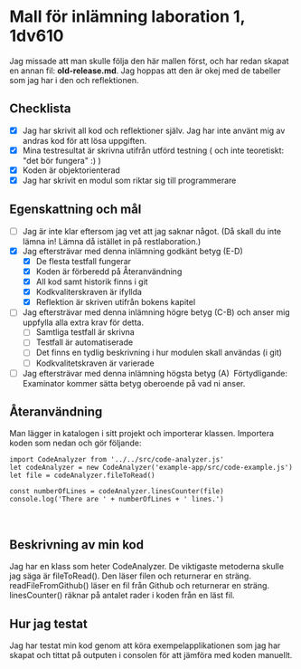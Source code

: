 # Mall för inlämning laboration 1, 1dv610
Jag missade att man skulle följa den här mallen först, och har redan skapat en annan fil: **old-release.md**. Jag hoppas att den är okej med de tabeller som jag har i den och reflektionen.
​
## Checklista
  - [x] Jag har skrivit all kod och reflektioner själv. Jag har inte använt mig av andras kod för att lösa uppgiften.
  - [x] Mina testresultat är skrivna utifrån utförd testning ( och inte teoretiskt: "det bör fungera" :) )
  - [x] Koden är objektorienterad
  - [x] Jag har skrivit en modul som riktar sig till programmerare
​
## Egenskattning och mål
  - [ ] Jag är inte klar eftersom jag vet att jag saknar något. (Då skall du inte lämna in! Lämna då istället in på restlaboration.)
  - [x] Jag eftersträvar med denna inlämning godkänt betyg (E-D)
    - [x] De flesta testfall fungerar
    - [x] Koden är förberedd på Återanvändning
    - [x] All kod samt historik finns i git 
    - [x] Kodkvaliterskraven är ifyllda
    - [x] Reflektion är skriven utifrån bokens kapitel 
  - [ ] Jag eftersträvar med denna inlämning högre betyg (C-B) och anser mig uppfylla alla extra krav för detta. 
    - [ ] Samtliga testfall är skrivna    
    - [ ] Testfall är automatiserade
    - [ ] Det finns en tydlig beskrivning i hur modulen skall användas (i git)
    - [ ] Kodkvalitetskraven är varierade 
  - [ ] Jag eftersträvar med denna inlämning högsta betyg (A) 
​
Förtydligande: Examinator kommer sätta betyg oberoende på vad ni anser. 
​
## Återanvändning
Man lägger in katalogen i sitt projekt och importerar klassen.
Importera koden som nedan och gör följande:
```
import CodeAnalyzer from '../../src/code-analyzer.js'
let codeAnalyzer = new CodeAnalyzer('example-app/src/code-example.js')
let file = codeAnalyzer.fileToRead()

const numberOfLines = codeAnalyzer.linesCounter(file)
console.log('There are ' + numberOfLines + ' lines.')
```
​
## Beskrivning av min kod
Jag har en klass som heter CodeAnalyzer. De viktigaste metoderna skulle jag säga är fileToRead(). Den läser filen och returnerar en sträng. readFileFromGithub() läser en fil från Github och returnerar en sträng. linesCounter() räknar på antalet rader i koden från en läst fil.
​
## Hur jag testat
Jag har testat min kod genom att köra exempelapplikationen som jag har skapat och tittat på outputen i consolen för att jämföra med koden manuellt.
​